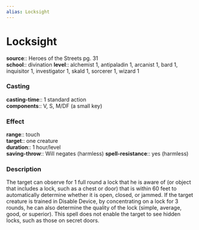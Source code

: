 ```yaml
---
alias: Locksight
---
```


# Locksight 

**source**:: Heroes of the Streets pg. 31  
**school**:: divination
**level**:: alchemist 1, antipaladin 1, arcanist 1, bard 1, inquisitor 1, investigator 1, skald 1, sorcerer 1, wizard 1

### Casting 

**casting-time**:: 1 standard action  
**components**:: V, S, M/DF (a small key)

### Effect 

**range**:: touch  
**target**:: one creature  
**duration**:: 1 hour/level  
**saving-throw**:: Will negates (harmless)
**spell-resistance**:: yes (harmless)

### Description 

The target can observe for 1 full round a lock that he is aware of (or object that includes a lock, such as a chest or door) that is within 60 feet to automatically determine whether it is open, closed, or jammed. If the target creature is trained in Disable Device, by concentrating on a lock for 3 rounds, he can also determine the quality of the lock (simple, average, good, or superior). This spell does not enable the target to see hidden locks, such as those on secret doors.
